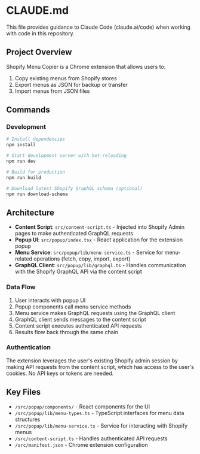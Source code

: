 # CLAUDE.md

This file provides guidance to Claude Code (claude.ai/code) when working with code in this repository.

## Project Overview

Shopify Menu Copier is a Chrome extension that allows users to:
1. Copy existing menus from Shopify stores
2. Export menus as JSON for backup or transfer
3. Import menus from JSON files

## Commands

### Development

```bash
# Install dependencies
npm install

# Start development server with hot-reloading
npm run dev

# Build for production
npm run build

# Download latest Shopify GraphQL schema (optional)
npm run download-schema
```

## Architecture

- **Content Script**: `src/content-script.ts` - Injected into Shopify Admin pages to make authenticated GraphQL requests
- **Popup UI**: `src/popup/index.tsx` - React application for the extension popup
- **Menu Service**: `src/popup/lib/menu-service.ts` - Service for menu-related operations (fetch, copy, import, export)
- **GraphQL Client**: `src/popup/lib/graphql.ts` - Handles communication with the Shopify GraphQL API via the content script

### Data Flow

1. User interacts with popup UI
2. Popup components call menu service methods
3. Menu service makes GraphQL requests using the GraphQL client
4. GraphQL client sends messages to the content script
5. Content script executes authenticated API requests
6. Results flow back through the same chain

### Authentication

The extension leverages the user's existing Shopify admin session by making API requests from the content script, which has access to the user's cookies. No API keys or tokens are needed.

## Key Files

- `/src/popup/components/` - React components for the UI
- `/src/popup/lib/menu-types.ts` - TypeScript interfaces for menu data structures
- `/src/popup/lib/menu-service.ts` - Service for interacting with Shopify menus
- `/src/content-script.ts` - Handles authenticated API requests
- `/src/manifest.json` - Chrome extension configuration
